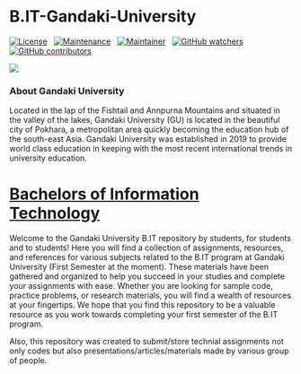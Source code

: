 # B.IT-Gandaki-University

[![License](https://img.shields.io/badge/License-Apache_2.0-blue.svg)](https://github.com/dhakalnirajan/B.IT-Gandaki-University/blob/main/LICENSE) &nbsp;
[![Maintenance](https://img.shields.io/badge/Maintained%3F-yes-green.svg)](https://github.com/dhakalnirajan/B.IT-Gandaki-University/graphs/commit-activity) &nbsp;
[![Maintainer](https://img.shields.io/badge/maintainer-dhakalnirajan-blue)](https://github.com/dhakalnirajan) &nbsp;
[![GitHub watchers](https://img.shields.io/github/watchers/dhakalnirajan/B.IT-Gandaki-University.svg?style=social&label=Watch&maxAge=2592000)](https://github.com/dhakalnirajan/B.IT-Gandaki-University) &nbsp;
[![GitHub contributors](https://badgen.net/github/contributors/dhakalnirajan/B.IT-Gandaki-University)](https://github.com/dhakalnirajan/B.IT-Gandaki-University/graphs/contributors/) &nbsp;


<a href="https://www.gandakiuniversity.edu.np/"> <img src="https://github.com/dhakalnirajan/B.IT-Gandaki-University/blob/main/Images/GU%20Logo.png"> </a>

<h3> About Gandaki University </h3>

Located in the lap of the Fishtail and Annpurna Mountains and situated in the valley of the lakes, Gandaki University (GU) is located in the beautiful city of Pokhara, a metropolitan area quickly becoming the education hub of the south-east Asia. Gandaki University was established in 2019 to provide world class education in keeping with the most recent international trends in university education.

# <a href="https://www.gandakiuniversity.edu.np/degrees-and-programs/bachelor-in-information-technology/"> Bachelors of Information Technology </a>

Welcome to the Gandaki University B.IT repository by students, for students and to students! Here you will find a collection of assignments, resources, and references for various subjects related to the B.IT program at Gandaki University (First Semester at the moment). These materials have been gathered and organized to help you succeed in your studies and complete your assignments with ease. Whether you are looking for sample code, practice problems, or research materials, you will find a wealth of resources at your fingertips. We hope that you find this repository to be a valuable resource as you work towards completing your first semester of the B.IT program.

Also, this repository was created to submit/store technial assignments not only codes but also presentations/articles/materials made by various group of people.

